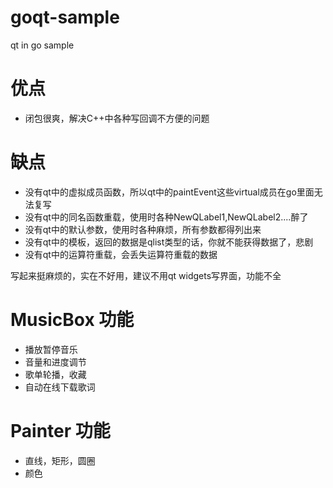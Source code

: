 # goqt-sample

qt in go sample

# 优点

* 闭包很爽，解决C++中各种写回调不方便的问题

# 缺点

* 没有qt中的虚拟成员函数，所以qt中的paintEvent这些virtual成员在go里面无法复写
* 没有qt中的同名函数重载，使用时各种NewQLabel1,NewQLabel2....醉了
* 没有qt中的默认参数，使用时各种麻烦，所有参数都得列出来
* 没有qt中的模板，返回的数据是qlist类型的话，你就不能获得数据了，悲剧
* 没有qt中的运算符重载，会丢失运算符重载的数据

写起来挺麻烦的，实在不好用，建议不用qt widgets写界面，功能不全

# MusicBox 功能

* 播放暂停音乐
* 音量和进度调节
* 歌单轮播，收藏
* 自动在线下载歌词

# Painter 功能

* 直线，矩形，圆圈
* 颜色